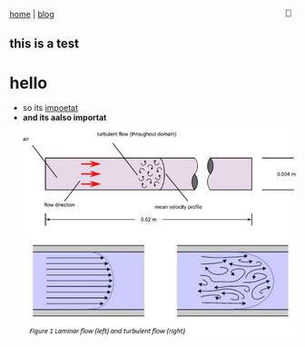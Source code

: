 <link rel="stylesheet" href="style.css">
<nav style="display: flex; justify-content: space-between; align-items: center;">
  <div>
    <a href="/index.html">home</a> |
    <a href="/blog.html">blog</a>
  </div>
  <button id="night-toggle" style="background:none;border:none;cursor:pointer;font-size:1.2em;" title="Toggle night mode">🌙</button>
</nav>


## this is a test
# hello 
- so its [impoetat](https://www.google.com/search?sca_esv=3df4820f94ed7501&sxsrf=AE3TifObQ9moETotslGpe6lONx-b4c-UYA:1749646578448&q=flow+in+pipes&udm=2&fbs=AIIjpHxU7SXXniUZfeShr2fp4giZ1Y6MJ25_tmWITc7uy4KIeiAkWG4OlBE2zyCTMjPbGmP8dNHyekGOBzxjAdPhnrqrkFMVvRmyqhKdJnNaG3AkXR4xIOBZcbaCnUsp7UnQEtmgabebLUsrTv7vFt34zN7Jt4hFQpjdKEjez2dOzXJQHF0Wqjf7lTnF4l4BRMmNxcD064cb&sa=X&ved=2ahUKEwjV06m2temNAxWFPxAIHS6-EVoQtKgLegQIHBAB&biw=1920&bih=945&dpr=1#vhid=oLHCjhodUtUr9M&vssid=mosaic)
- **and its aalso importat**
![alt text](image-1.png)
![alt text](image-2.png)